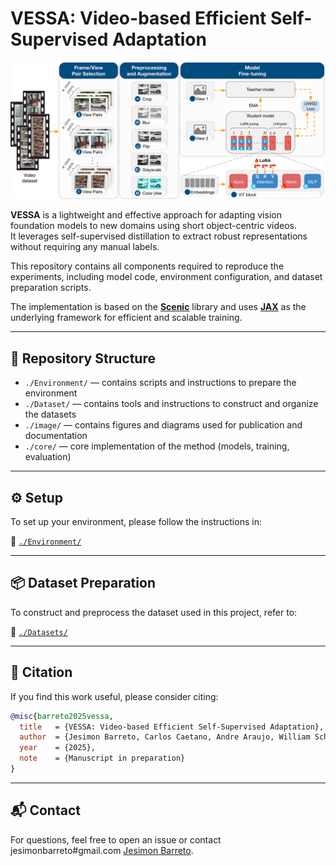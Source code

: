 # VESSA: Video-based Efficient Self-Supervised Adaptation

![VESSA Pipeline](./images/vessa_pipeline.png)

**VESSA** is a lightweight and effective approach for adapting vision foundation models to new domains using short object-centric videos.  
It leverages self-supervised distillation to extract robust representations without requiring any manual labels.

This repository contains all components required to reproduce the experiments, including model code, environment configuration, and dataset preparation scripts.

The implementation is based on the **[Scenic](https://github.com/google-research/scenic)** library and uses **[JAX](https://github.com/google/jax)** as the underlying framework for efficient and scalable training.

---

## 📁 Repository Structure

- `./Environment/` — contains scripts and instructions to prepare the environment  
- `./Dataset/` — contains tools and instructions to construct and organize the datasets  
- `./image/` — contains figures and diagrams used for publication and documentation  
- `./core/` — core implementation of the method (models, training, evaluation)

---

## ⚙️ Setup

To set up your environment, please follow the instructions in:

📂 [`./Environment/`](./Environment/)

---

## 📦 Dataset Preparation

To construct and preprocess the dataset used in this project, refer to:

📂 [`./Datasets/`](./Datasets/)

---

## 📜 Citation

If you find this work useful, please consider citing:

```bibtex
@misc{barreto2025vessa,
  title   = {VESSA: Video-based Efficient Self-Supervised Adaptation},
  author  = {Jesimon Barreto, Carlos Caetano, Andre Araujo, William Schwartz},
  year    = {2025},
  note    = {Manuscript in preparation}
}
```

---

## 📬 Contact

For questions, feel free to open an issue or contact jesimonbarreto#gmail.com [Jesimon Barreto](https://github.com/jesimonbarreto).
